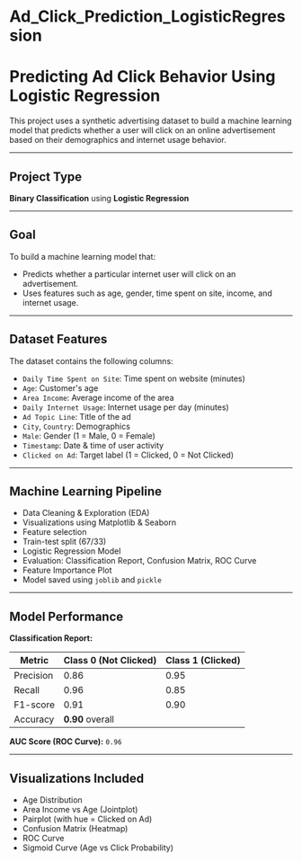# Ad_Click_Prediction_LogisticRegression
# Predicting Ad Click Behavior Using Logistic Regression

This project uses a synthetic advertising dataset to build a machine learning model that predicts whether a user will click on an online advertisement based on their demographics and internet usage behavior.

---

## Project Type
**Binary Classification** using **Logistic Regression**

---

## Goal

To build a machine learning model that:
- Predicts whether a particular internet user will click on an advertisement.
- Uses features such as age, gender, time spent on site, income, and internet usage.

---

## Dataset Features

The dataset contains the following columns:

- `Daily Time Spent on Site`: Time spent on website (minutes)
- `Age`: Customer's age
- `Area Income`: Average income of the area
- `Daily Internet Usage`: Internet usage per day (minutes)
- `Ad Topic Line`: Title of the ad
- `City`, `Country`: Demographics
- `Male`: Gender (1 = Male, 0 = Female)
- `Timestamp`: Date & time of user activity
- `Clicked on Ad`: Target label (1 = Clicked, 0 = Not Clicked)

---

## Machine Learning Pipeline

- Data Cleaning & Exploration (EDA)
- Visualizations using Matplotlib & Seaborn
- Feature selection
- Train-test split (67/33)
- Logistic Regression Model
- Evaluation: Classification Report, Confusion Matrix, ROC Curve
- Feature Importance Plot
- Model saved using `joblib` and `pickle`

---

## Model Performance

**Classification Report:**

| Metric      | Class 0 (Not Clicked) | Class 1 (Clicked) |
|-------------|------------------------|-------------------|
| Precision   | 0.86                   | 0.95              |
| Recall      | 0.96                   | 0.85              |
| F1-score    | 0.91                   | 0.90              |
| Accuracy    | **0.90** overall       |                   |

**AUC Score (ROC Curve):** `0.96`

---

## Visualizations Included

- Age Distribution
- Area Income vs Age (Jointplot)
- Pairplot (with hue = Clicked on Ad)
- Confusion Matrix (Heatmap)
- ROC Curve
- Sigmoid Curve (Age vs Click Probability)
